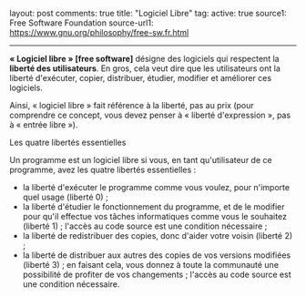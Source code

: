 layout: post
comments: true
title:  "Logiciel Libre"
tag:
active: true
source1: Free Software Foundation
source-url1: https://www.gnu.org/philosophy/free-sw.fr.html

---

**« Logiciel libre » [free software]** désigne des logiciels qui respectent la **liberté des utilisateurs**. En gros, cela veut dire que les utilisateurs ont la liberté d'exécuter, copier, distribuer, étudier, modifier et améliorer ces logiciels. 

Ainsi, « logiciel libre » fait référence à la liberté, pas au prix (pour comprendre ce concept, vous devez penser à « liberté d'expression », pas à « entrée libre »). 

Les quatre libertés essentielles

Un programme est un logiciel libre si vous, en tant qu'utilisateur de ce programme, avez les quatre libertés essentielles :

* la liberté d'exécuter le programme comme vous voulez, pour n'importe quel usage (liberté 0) ;
* la liberté d'étudier le fonctionnement du programme, et de le modifier pour qu'il effectue vos tâches informatiques comme vous le souhaitez (liberté 1) ; l'accès au code source est une condition nécessaire ;
* la liberté de redistribuer des copies, donc d'aider votre voisin (liberté 2) ;
* la liberté de distribuer aux autres des copies de vos versions modifiées (liberté 3) ; en faisant cela, vous donnez à toute la communauté une possibilité de profiter de vos changements ; l'accès au code source est une condition nécessaire.

